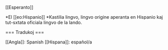 [[Esperanto]]

*El [[eo:Hispanio]]
*Kastilia lingvo, lingvo origine aperanta en Hispanio kaj tut-sxtata oficiala lingvo de la lando.

=== Tradukoj ===

[[Angla]]: Spanish
[[Hispana]]: español/a